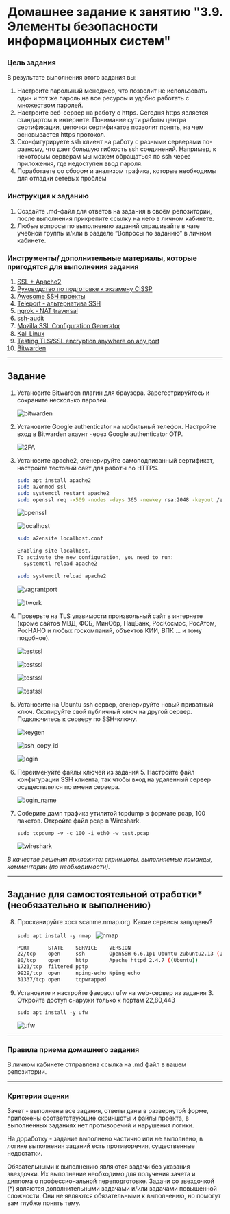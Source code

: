 # Домашнее задание к занятию "3.9. Элементы безопасности информационных систем"


### Цель задания

В результате выполнения этого задания вы: 

1. Настроите парольный менеджер, что позволит не использовать один и тот же пароль на все ресурсы и удобно работать с множеством паролей.
2. Настроите веб-сервер на работу с https. Сегодня https является стандартом в интернете. Понимание сути работы центра сертификации, цепочки сертификатов позволит понять, на чем основывается https протокол.
3. Сконфигурируете ssh клиент на работу с разными серверами по-разному, что дает большую гибкость ssh соединений. Например, к некоторым серверам мы можем обращаться по ssh через приложения, где недоступен ввод пароля.
4. Поработаете со сбором и анализом трафика, которые необходимы для отладки сетевых проблем


### Инструкция к заданию

1. Создайте .md-файл для ответов на задания в своём репозитории, после выполнения прикрепите ссылку на него в личном кабинете.
2. Любые вопросы по выполнению заданий спрашивайте в чате учебной группы и/или в разделе “Вопросы по заданию” в личном кабинете.


### Инструменты/ дополнительные материалы, которые пригодятся для выполнения задания

1. [SSL + Apache2](https://digitalocean.com/community/tutorials/how-to-create-a-self-signed-ssl-certificate-for-apache-in-ubuntu-20-04)
2. [Руководство по подготовке к экзамену CISSP](https://dorlov.blogspot.com/2011/05/issp-cissp-all-in-one-exam-guide.html)
3. [Awesome SSH проекты](https://project-awesome.org/moul/awesome-ssh)
4. [Teleport - альтернатива SSH](https://goteleport.com/docs/getting-started/linux-server/)
5. [ngrok - NAT traversal](https://github.com/inconshreveable/ngrok)
6. [ssh-audit](https://github.com/arthepsy/ssh-audit)
7. [Mozilla SSL Conﬁguration Generator](https://ssl-config.mozilla.org/)
8. [Kali Linux](https://tools.kali.org/tools-listing)
9. [Testing TLS/SSL encryption anywhere on any port](https://github.com/drwetter/testssl.sh)
10. [Bitwarden](https://github.com/bitwarden/server)

------

## Задание

1. Установите Bitwarden плагин для браузера. Зарегестрируйтесь и сохраните несколько паролей.

   ![bitwarden](bitwarden.png)

2. Установите Google authenticator на мобильный телефон. Настройте вход в Bitwarden акаунт через Google authenticator OTP.

   ![2FA](2FA.png)

3. Установите apache2, сгенерируйте самоподписанный сертификат, настройте тестовый сайт для работы по HTTPS.

   ``` bash
   sudo apt install apache2
   sudo a2enmod ssl
   sudo systemctl restart apache2
   sudo openssl req -x509 -nodes -days 365 -newkey rsa:2048 -keyout /etc/apache2/ssl/ssl.key -out /etc/apache2/ssl/ssl.crt
   ```
   ![openssl](openssl.png)

   ![localhost](localhost.png)
   
   ```bash
   sudo a2ensite localhost.conf
   
   Enabling site localhost.
   To activate the new configuration, you need to run:
     systemctl reload apache2
   
   sudo systemctl reload apache2
   ```
   ![vagrantport](vagrantport.png)
   
   ![itwork](itwork.png)
4. Проверьте на TLS уязвимости произвольный сайт в интернете (кроме сайтов МВД, ФСБ, МинОбр, НацБанк, РосКосмос, РосАтом, РосНАНО и любых госкомпаний, объектов КИИ, ВПК ... и тому подобное).
   
   ![testssl](testssl.png)
  
   ![testssl](testssl_l.png)

   ![testssl](testssl_n1.png)

   ![testssl](testssl_n2.png)

5. Установите на Ubuntu ssh сервер, сгенерируйте новый приватный ключ. Скопируйте свой публичный ключ на другой сервер. Подключитесь к серверу по SSH-ключу.
  
   ![keygen](ssh_keygen.png)

   ![ssh_copy_id](ssh_copy_id.png)

   ![login](ssh_login.png)
   
6. Переименуйте файлы ключей из задания 5. Настройте файл конфигурации SSH клиента, так чтобы вход на удаленный сервер осуществлялся по имени сервера.

   ![login_name](ssh_login_name.png)

7. Соберите дамп трафика утилитой tcpdump в формате pcap, 100 пакетов. Откройте файл pcap в Wireshark.

   `sudo tcpdump -v -c 100 -i eth0 -w test.pcap`

   ![wireshark](wireshark.png)

*В качестве решения приложите: скриншоты, выполняемые команды, комментарии (по необходимости).*

 ---
 
## Задание для самостоятельной отработки* (необязательно к выполнению)

8. Просканируйте хост scanme.nmap.org. Какие сервисы запущены?

   `sudo apt install -y nmap `
   ![nmap](nmap.png)

   ```bash
   PORT      STATE    SERVICE    VERSION
   22/tcp    open     ssh        OpenSSH 6.6.1p1 Ubuntu 2ubuntu2.13 (Ubuntu Linux; protocol 2.0)
   80/tcp    open     http       Apache httpd 2.4.7 ((Ubuntu))
   1723/tcp  filtered pptp
   9929/tcp  open     nping-echo Nping echo
   31337/tcp open     tcpwrapped
   ```
9. Установите и настройте фаервол ufw на web-сервер из задания 3. Откройте доступ снаружи только к портам 22,80,443

   `sudo apt install -y ufw`
    
   ![ufw](ufw.png)

----

### Правила приема домашнего задания

В личном кабинете отправлена ссылка на .md файл в вашем репозитории.

-----

### Критерии оценки

Зачет - выполнены все задания, ответы даны в развернутой форме, приложены соответствующие скриншоты и файлы проекта, в выполненных заданиях нет противоречий и нарушения логики.

На доработку - задание выполнено частично или не выполнено, в логике выполнения заданий есть противоречия, существенные недостатки. 
 
Обязательными к выполнению являются задачи без указания звездочки. Их выполнение необходимо для получения зачета и диплома о профессиональной переподготовке.
Задачи со звездочкой (*) являются дополнительными задачами и/или задачами повышенной сложности. Они не являются обязательными к выполнению, но помогут вам глубже понять тему.